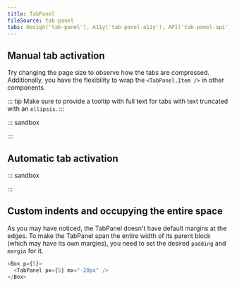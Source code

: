 ```yaml
---
title: TabPanel
fileSource: tab-panel
tabs: Design('tab-panel'), A11y('tab-panel-a11y'), API('tab-panel-api'), Example('tab-panel-code'), Changelog('tab-panel-changelog')
---
```


## Manual tab activation

Try changing the page size to observe how the tabs are compressed. Additionally, you have the flexibility to wrap the `<TabPanel.Item />` in other components.

::: tip
Make sure to provide a tooltip with full text for tabs with text truncated with an `ellipsis`.
:::

::: sandbox

<script lang="tsx">
import React from 'react';
import TabPanel from '@semcore/ui/tab-panel';
import Badge from '@semcore/ui/badge';
import Tooltip from '@semcore/ui/tooltip';
import LinkedInM from '@semcore/ui/icon/LinkedIn/m';

const Demo = () => {
  const [value, setValue] = React.useState(0);
  return (
    <TabPanel onChange={setValue} value={value} aria-label='Page'>
      <TabPanel.Item value={0}>Overview</TabPanel.Item>
      <TabPanel.Item value={1}>Issues</TabPanel.Item>
      <TabPanel.Item value={2}>
        <TabPanel.Item.Addon>
          <LinkedInM />
        </TabPanel.Item.Addon>
        <TabPanel.Item.Text>LinkedIn</TabPanel.Item.Text>
        <TabPanel.Item.Addon>
          <Badge bg='bg-primary-success'>new</Badge>
        </TabPanel.Item.Addon>
      </TabPanel.Item>
      <Tooltip title="Progress isn't available during collecting process" placement='top'>
        <TabPanel.Item disabled value={3}>
          Progress
        </TabPanel.Item>
      </Tooltip>
      <TabPanel.Item value={4}>Statistics</TabPanel.Item>
    </TabPanel>
  );
};


</script>

:::

## Automatic tab activation

::: sandbox

<script lang="tsx">
import React from 'react';
import TabPanel from '@semcore/ui/tab-panel';

const Demo = () => {
  const [value, onChange] = React.useState(1);
  return (
    <>
      <TabPanel value={value} onChange={onChange} behavior='auto' aria-label='Page'>
        <TabPanel.Item value={1} aria-controls='tab-panel-1'>
          Overview
        </TabPanel.Item>
        <TabPanel.Item value={2} aria-controls='tab-panel-2'>
          Issues
        </TabPanel.Item>
        <TabPanel.Item value={3} aria-controls='tab-panel-3'>
          Progress
        </TabPanel.Item>
        <TabPanel.Item value={4} disabled>
          Disabled
        </TabPanel.Item>
      </TabPanel>
      {
        [
          <div id='tab-panel-1' role='tabpanel' aria-labelledby='tab-label-1' tabIndex={-1}>
            <h3>Overview</h3>
            <p>
              The important achievement of Apollo was demonstrating that humanity isn't forever
              chained to this planet and our visions go rather further than that and our
              opportunities are unlimited.
            </p>
          </div>,
          <div
            id='tab-panel-2'
            aria-hidden='true'
            role='tabpanel'
            aria-labelledby='tab-label-2'
            tabIndex={-1}
          >
            <h3>Issues</h3>
            <p>
              Never limit yourself because of others' limited imagination; never limit others
              because of your own limited imagination.
            </p>
          </div>,
          <div
            id='tab-panel-3'
            aria-hidden='true'
            role='tabpanel'
            aria-labelledby='tab-label-3'
            tabIndex={-1}
          >
            <h3>Progress</h3>
            <p>
              After Apollo 17, America stopped looking towards the next horizon. The United States
              had become a space-faring nation, but threw it away. We have sacrificed space
              exploration for space exploitation, which is interesting but scarcely visionary.
            </p>
          </div>,
        ][value - 1]
      }
    </>
  );
};
</script>

:::

## Custom indents and occupying the entire space

As you may have noticed, the TabPanel doesn't have default margins at the edges. To make the TabPanel span the entire width of its parent block (which may have its own margins), you need to set the desired `padding` and `margin` for it.

```typescript
<Box p={5}>
  <TabPanel px={5} mx="-20px" />
</Box>
```
